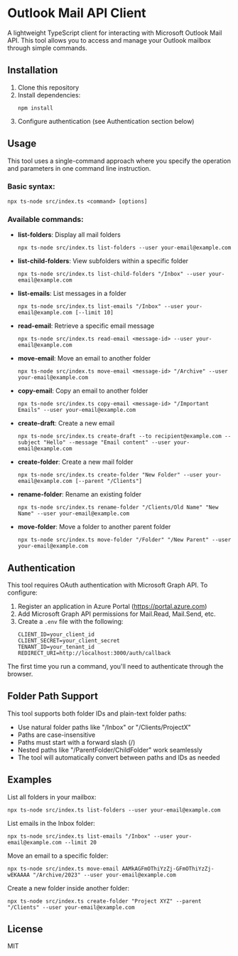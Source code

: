 # Outlook Mail API Client

A lightweight TypeScript client for interacting with Microsoft Outlook Mail API. This tool allows you to access and manage your Outlook mailbox through simple commands.

## Installation

1. Clone this repository
2. Install dependencies:
   ```
   npm install
   ```
3. Configure authentication (see Authentication section below)

## Usage

This tool uses a single-command approach where you specify the operation and parameters in one command line instruction.

### Basic syntax:

```
npx ts-node src/index.ts <command> [options]
```

### Available commands:

- **list-folders**: Display all mail folders
  ```
  npx ts-node src/index.ts list-folders --user your-email@example.com
  ```

- **list-child-folders**: View subfolders within a specific folder
  ```
  npx ts-node src/index.ts list-child-folders "/Inbox" --user your-email@example.com
  ```

- **list-emails**: List messages in a folder
  ```
  npx ts-node src/index.ts list-emails "/Inbox" --user your-email@example.com [--limit 10]
  ```

- **read-email**: Retrieve a specific email message
  ```
  npx ts-node src/index.ts read-email <message-id> --user your-email@example.com
  ```

- **move-email**: Move an email to another folder
  ```
  npx ts-node src/index.ts move-email <message-id> "/Archive" --user your-email@example.com
  ```

- **copy-email**: Copy an email to another folder
  ```
  npx ts-node src/index.ts copy-email <message-id> "/Important Emails" --user your-email@example.com
  ```

- **create-draft**: Create a new email
  ```
  npx ts-node src/index.ts create-draft --to recipient@example.com --subject "Hello" --message "Email content" --user your-email@example.com
  ```

- **create-folder**: Create a new mail folder
  ```
  npx ts-node src/index.ts create-folder "New Folder" --user your-email@example.com [--parent "/Clients"]
  ```

- **rename-folder**: Rename an existing folder
  ```
  npx ts-node src/index.ts rename-folder "/Clients/Old Name" "New Name" --user your-email@example.com
  ```

- **move-folder**: Move a folder to another parent folder
  ```
  npx ts-node src/index.ts move-folder "/Folder" "/New Parent" --user your-email@example.com
  ```

## Authentication

This tool requires OAuth authentication with Microsoft Graph API. To configure:

1. Register an application in Azure Portal (https://portal.azure.com)
2. Add Microsoft Graph API permissions for Mail.Read, Mail.Send, etc.
3. Create a `.env` file with the following:
   ```
   CLIENT_ID=your_client_id
   CLIENT_SECRET=your_client_secret
   TENANT_ID=your_tenant_id
   REDIRECT_URI=http://localhost:3000/auth/callback
   ```

The first time you run a command, you'll need to authenticate through the browser.

## Folder Path Support

This tool supports both folder IDs and plain-text folder paths:

- Use natural folder paths like "/Inbox" or "/Clients/ProjectX" 
- Paths are case-insensitive
- Paths must start with a forward slash (/)
- Nested paths like "/ParentFolder/ChildFolder" work seamlessly
- The tool will automatically convert between paths and IDs as needed

## Examples

List all folders in your mailbox:
```
npx ts-node src/index.ts list-folders --user your-email@example.com
```

List emails in the Inbox folder:
```
npx ts-node src/index.ts list-emails "/Inbox" --user your-email@example.com --limit 20
```

Move an email to a specific folder:
```
npx ts-node src/index.ts move-email AAMkAGFmOThiYzZj-GFmOThiYzZj-wEKAAAA "/Archive/2023" --user your-email@example.com
```

Create a new folder inside another folder:
```
npx ts-node src/index.ts create-folder "Project XYZ" --parent "/Clients" --user your-email@example.com
```

## License

MIT
